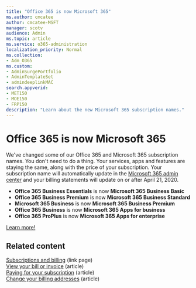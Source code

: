 ```yaml
---
title: "Office 365 is now Microsoft 365"
ms.author: cmcatee
author: cmcatee-MSFT
manager: scotv
audience: Admin
ms.topic: article
ms.service: o365-administration
localization_priority: Normal
ms.collection:
- Adm_O365
ms.custom: 
- AdminSurgePortfolio
- AdminTemplateSet
- admindeeplinkMAC
search.appverid:
- MET150
- MOE150
- FRP150
description: "Learn about the new Microsoft 365 subscription names."
---
```


# Office 365 is now Microsoft 365

We've changed some of our Office 365 and Microsoft 365 subscription names. You don't need to do a thing. Your services, apps and features are staying the same, along with the price of your subscription. Your subscription name will automatically update in the <a href="https://go.microsoft.com/fwlink/p/?linkid=2166757" target="_blank">Microsoft 365 admin center</a> and your billing statements will update on or after April 21, 2020.

- **Office 365 Business Essentials** is now **Microsoft 365 Business Basic**
- **Office 365 Business Premium** is now **Microsoft 365 Business Standard**
- **Microsoft 365 Business** is now **Microsoft 365 Business Premium**
- **Office 365 Business** is now **Microsoft 365 Apps for business**
- **Office 365 ProPlus** is now **Microsoft 365 Apps for enterprise**

[Learn more!](https://go.microsoft.com/fwlink/?linkid=2120533)

## Related content

[Subscriptions and billing](../commerce/index.yml) (link page)\
[View your bill or invoice](../commerce/billing-and-payments/view-your-bill-or-invoice.md) (article)\
[Paying for your subscription](../commerce/billing-and-payments/pay-for-your-subscription.md) (article)\
[Change your billing addresses](../commerce/billing-and-payments/change-your-billing-addresses.md) (article)
